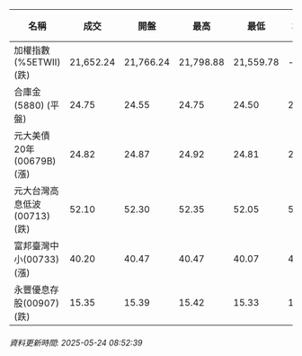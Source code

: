 | 名稱 | 成交 | 開盤 | 最高 | 最低 | 均價 | 成交金額(億) | 昨收 | 漲跌幅 | 漲跌 | 總量 | 昨量 | 振幅 |
| -------- | -------- | -------- | -------- |-------- | -------- | -------- |-------- |-------- |-------- | -------- | -------- |-------- |
|加權指數(%5ETWII) (跌)|21,652.24|21,766.24|21,798.88|21,559.78|-|3,080.39|21,670.96|0.09%|18.72|5,282,428|0|1.10%|
|合庫金(5880) (平盤)|24.75|24.55|24.75|24.50|24.63|1.70|24.75|0.00%|0.00|6,906|9,069|1.01%|
|元大美債20年(00679B) (漲)|24.82|24.87|24.92|24.81|24.87|9.66|24.69|0.53%|0.13|38,865|89,182|0.45%|
|元大台灣高息低波(00713) (跌)|52.10|52.30|52.35|52.05|52.14|3.32|52.20|0.19%|0.10|6,358|7,289|0.57%|
|富邦臺灣中小(00733) (漲)|40.20|40.47|40.47|40.07|40.21|0.144|40.19|0.02%|0.01|359|544|1.00%|
|永豐優息存股(00907) (跌)|15.35|15.39|15.42|15.33|15.38|0.179|15.37|0.13%|0.02|1,163|906|0.59%|
###### 資料更新時間: 2025-05-24 08:52:39